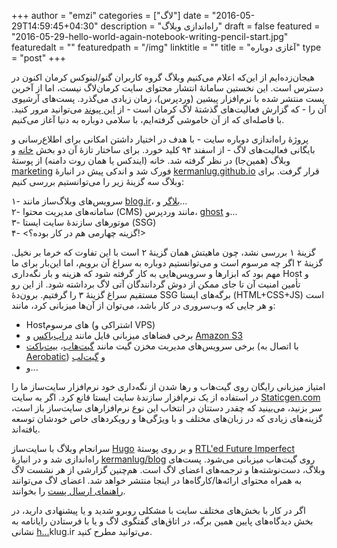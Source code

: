 +++
author = "emzi"
categories = ["لاگ"]
date = "2016-05-29T14:59:45+04:30"
description = "راه‌اندازی وبلاگ"
draft = false
featured = "2016-05-29-hello-world-again-notebook-writing-pencil-start.jpg"
featuredalt = ""
featuredpath = "/img"
linktitle = ""
title = "آغازی دوباره"
type = "post"
+++

هیجان‌زده‌ایم از این‌که اعلام می‌کنیم وبلاگ گروه کاربران گنو/لینوکس کرمان اکنون در دسترس است. این نخستین سامانهٔ انتشار محتوای سایت کرمان‌لاگ نیست، اما از آخرین پست منتشر شده با نرم‌افزار پیشین (وردپرس)، زمان زیادی می‌گذرد. پست‌های آرشیوی آن را - که گزارش فعالیت‌های گذشتهٔ لاگ کرمان است - از [این پیوند](http://web.archive.org/web/20140118203056/klug.ir) می‌توانید مرور کنید. با فاصله‌ای که از آن خاموشی گرفته‌ایم، با سلامی دوباره به دنیا آغاز می‌کنیم.

<!--more-->

پروژهٔ راه‌اندازی دوباره سایت - با هدف در اختیار داشتن امکانی برای اطلاع‌رسانی و بایگانی فعالیت‌های لاگ - از اسفند ۹۴ کلید خورد. برای ساختار تازهٔ آن دو بخش [خانه](/) و وبلاگ (همین‌جا) در نظر گرفته شد. خانه (ایندکس یا همان روت دامنه) از پوستهٔ [marketing](http://purecss.io/layouts/marketing/) فورک شد و اندکی پیش در انبارهٔ [kermanlug.github.io](https://github.com/kermanlug/kermanlug.github.io) قرار گرفت. برای وبلاگ سه گزینهٔ زیر را می‌توانستیم بررسی کنیم:

۱- سرویس‌های وبلاگ‌ساز مانند [blog.ir](http://blog.ir)، [بلاگر](http://blogger.com) و...<br>
۲- سامانه‌های مدیریت محتوا (CMS) مانند وردپرس، [ghost](https://ghost.org/developers) و...<br>
۳- موتورهای سازندهٔ سایت ایستا (SSG)<br>
۴- <گزینه چهارمی هم در کار بوده؟!>

گزینهٔ ۱ بررسی نشد، چون ماهیتش همان گزینهٔ ۲ است با این تفاوت که خرما بر نخیل. گزینهٔ ۲ اگر چه مرسوم است و می‌توانستیم دوباره به سراغ آن برویم، اما این‌بار برای ما مهم بود که ابزارها و سرویس‌هایی به کار گرفته شود که هزینه و بار نگه‌داری Host و تأمین امنیت آن تا جای ممکن از دوش گردانندگان آتی لاگ برداشته شود. از این رو مستقیم سراغ گزینهٔ ۳ را گرفتیم. برون‌دهٔ SSG برگه‌‌های ایستا (HTML+CSS+JS) است و هر جایی که وب‌سروری در کار باشد، می‌توان از آن‌ها میزبانی کرد، مانند:<br>

- Hostهای مرسوم (اشتراکی و VPS)
- برخی فضاهای میزبانی فایل مانند [دراپ‌باکس](https://dropbox.com) و [Amazon S3](http://docs.aws.amazon.com/AmazonS3/latest/dev/WebsiteHosting.html)
- برخی سرویس‌های مدیریت مخزن گیت مانند [گیت‌هاب](https://pages.github.com)، [بیت‌باکت](https://bitbucket.org) (با اتصال به  [Aerobatic](https://www.aerobatic.com/)) و [گیت‌لب](http://docs.gitlab.com/ee/pages/README.html) 
- و...

امتیاز میزبانی رایگان روی گیت‌هاب و رها شدن از نگه‌داری خود نرم‌افزار سایت‌ساز ما را در استفاده از یک نرم‌افزار سازندهٔ سایت ایستا قانع کرد. اگر به سایت [Staticgen.com](http://Staticgen.com) سر بزنید، می‌بینید که چقدر دستتان در انتخاب این نوع نرم‌افزارهای سایت‌ساز باز است، گزینه‌های زیادی که در زبان‌های مختلف و با ویژگی‌ها و رویکردهای خاص خودشان توسعه یافته‌اند.

سرانجام وبلاگ با سایت‌ساز [Hugo](https://gohugo.io) و بر روی پوستهٔ [RTL'ed Future Imperfect](https://github.com/samsam-ahmadi/hugo-future-imperfect-rtl) راه‌اندازی شد و در انبارهٔ [kermanlug/blog](https://github.com/kermanlug/blog) روی گیت‌هاب میزبانی می‌شود. پست‌های وبلاگ، دست‌نوشته‌ها و ترجمه‌های اعضای لاگ است. هم‌چنین گزارشی از هر نشست لاگ به همراه محتوای ارائه‌ها/کارگاه‌ها در اینجا منتشر خواهد شد. اعضای لاگ می‌توانند [راهنمای ارسال پست](https://github.com/kermanlug/blog/blob/master/README.md#posts) را بخوانند.

اگر در کار با بخش‌های مختلف سایت با مشکلی روبرو شدید و یا پیشنهادی دارید، در بخش دیدگاه‌های پایین همین برگه، در اتاق‌های گفتگوی لاگ و یا با فرستادن رایانامه به نشانی <a href="http://www.google.com/recaptcha/mailhide/d?k=01wkQ_C7J0BJnMxcWnOoQq2g==&amp;c=8tn4Mc46pVPYj5iLdAGkww==" onclick="window.open('http://www.google.com/recaptcha/mailhide/d?k\x3d01wkQ_C7J0BJnMxcWnOoQq2g\x3d\x3d\x26c\x3d8tn4Mc46pVPYj5iLdAGkww\x3d\x3d', '', 'toolbar=0,scrollbars=0,location=0,statusbar=0,menubar=0,resizable=0,width=500,height=300'); return false;" title="نمایش این نشانی رایانامه">h...</a><i class="fa fa-at"></i>klug.ir می‌توانید مطرح کنید.